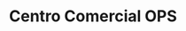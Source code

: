 ---
title: "Centro Comercial OPS"
url: /san-antonio-de-los-altos/centro-comercial-ops/
shop: Einkaufszentrum
---